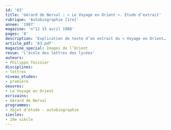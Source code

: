 ```yaml
---
id: '63'
title: 'Gérard de Nerval : « Le Voyage en Orient ». Étude d’extrait'
rubrique: 'Autobiographie [1re]'
annee: '1987'
magazine: 'n°12 15 avril 1988'
pages: '8'
description: 'Explication de texte d’un extrait du « Voyage en Orient…'
article_pdf: '63.pdf'
magazine_special: Images de l’Orient
revue: 'L’école des lettres des lycées'
auteurs:
- Philippe Teissier
disciplines:
- lettres
niveau_etudes:
- première
oeuvres:
- Le Voyage en Orient
ecrivains:
- Gérard de Nerval
programmes:
- objet d’étude - autobiographie
siecles:
- 19e siècle
---
```


